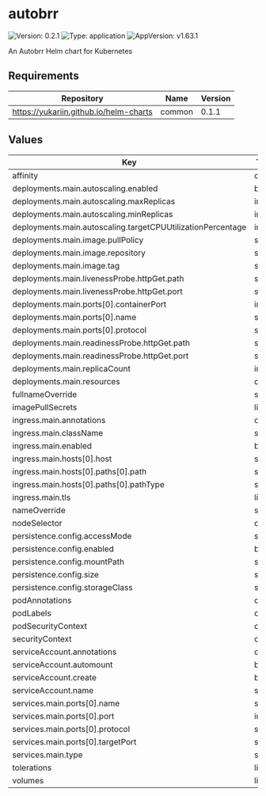 # autobrr

![Version: 0.2.1](https://img.shields.io/badge/Version-0.2.1-informational?style=flat-square) ![Type: application](https://img.shields.io/badge/Type-application-informational?style=flat-square) ![AppVersion: v1.63.1](https://img.shields.io/badge/AppVersion-v1.63.1-informational?style=flat-square)

An Autobrr Helm chart for Kubernetes

## Requirements

| Repository | Name | Version |
|------------|------|---------|
| https://yukariin.github.io/helm-charts | common | 0.1.1 |

## Values

| Key | Type | Default | Description |
|-----|------|---------|-------------|
| affinity | object | `{}` |  |
| deployments.main.autoscaling.enabled | bool | `false` |  |
| deployments.main.autoscaling.maxReplicas | int | `100` |  |
| deployments.main.autoscaling.minReplicas | int | `1` |  |
| deployments.main.autoscaling.targetCPUUtilizationPercentage | int | `80` |  |
| deployments.main.image.pullPolicy | string | `"IfNotPresent"` |  |
| deployments.main.image.repository | string | `"ghcr.io/autobrr/autobrr"` |  |
| deployments.main.image.tag | string | `""` |  |
| deployments.main.livenessProbe.httpGet.path | string | `"/api/healthz/liveness"` |  |
| deployments.main.livenessProbe.httpGet.port | string | `"http"` |  |
| deployments.main.ports[0].containerPort | int | `7474` |  |
| deployments.main.ports[0].name | string | `"http"` |  |
| deployments.main.ports[0].protocol | string | `"TCP"` |  |
| deployments.main.readinessProbe.httpGet.path | string | `"/api/healthz/readiness"` |  |
| deployments.main.readinessProbe.httpGet.port | string | `"http"` |  |
| deployments.main.replicaCount | int | `1` |  |
| deployments.main.resources | object | `{}` |  |
| fullnameOverride | string | `""` |  |
| imagePullSecrets | list | `[]` |  |
| ingress.main.annotations | object | `{}` |  |
| ingress.main.className | string | `""` |  |
| ingress.main.enabled | bool | `false` |  |
| ingress.main.hosts[0].host | string | `"chart-example.local"` |  |
| ingress.main.hosts[0].paths[0].path | string | `"/"` |  |
| ingress.main.hosts[0].paths[0].pathType | string | `"ImplementationSpecific"` |  |
| ingress.main.tls | list | `[]` |  |
| nameOverride | string | `""` |  |
| nodeSelector | object | `{}` |  |
| persistence.config.accessMode | string | `"ReadWriteOnce"` |  |
| persistence.config.enabled | bool | `true` |  |
| persistence.config.mountPath | string | `"/config"` |  |
| persistence.config.size | string | `"500Mi"` |  |
| persistence.config.storageClass | string | `""` |  |
| podAnnotations | object | `{}` |  |
| podLabels | object | `{}` |  |
| podSecurityContext | object | `{}` |  |
| securityContext | object | `{}` |  |
| serviceAccount.annotations | object | `{}` |  |
| serviceAccount.automount | bool | `true` |  |
| serviceAccount.create | bool | `true` |  |
| serviceAccount.name | string | `""` |  |
| services.main.ports[0].name | string | `"http"` |  |
| services.main.ports[0].port | int | `7474` |  |
| services.main.ports[0].protocol | string | `"TCP"` |  |
| services.main.ports[0].targetPort | string | `"http"` |  |
| services.main.type | string | `"ClusterIP"` |  |
| tolerations | list | `[]` |  |
| volumes | list | `[]` |  |

